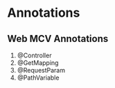 # Annotations

## Web MCV Annotations
1. @Controller
2. @GetMapping
3. @RequestParam
4. @PathVariable